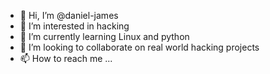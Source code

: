 - 👋 Hi, I’m @daniel-james
- 👀 I’m interested in hacking 
- 🌱 I’m currently learning Linux and python 
- 💞️ I’m looking to collaborate on real world hacking projects 
- 📫 How to reach me ...

<!---
daneil-james/daneil-james is a ✨ special ✨ repository because its `README.md` (this file) appears on your GitHub profile.
You can click the Preview link to take a look at your changes.
--->
